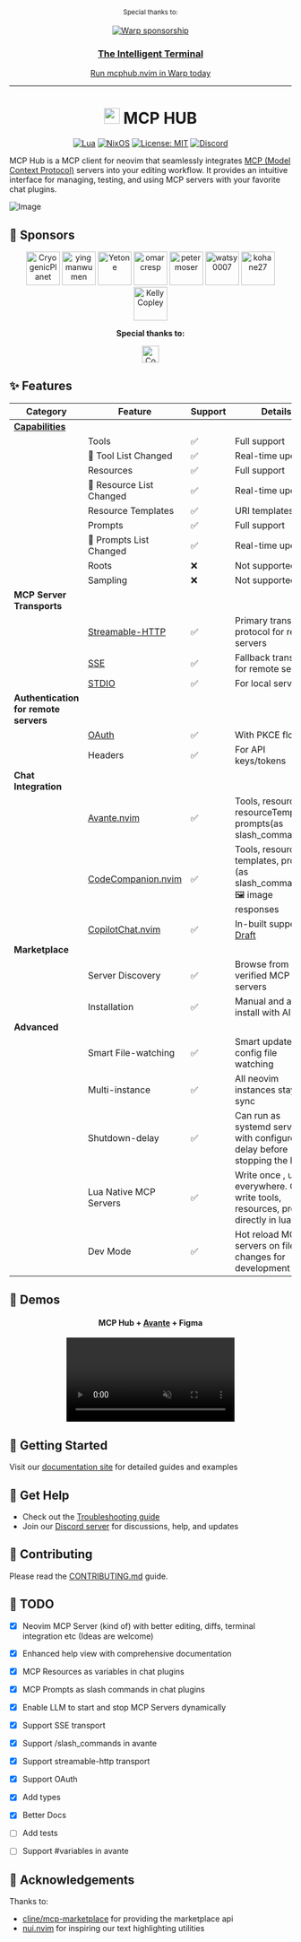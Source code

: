 <div align="center" markdown="1">
   <sup>Special thanks to:</sup>
   <br>
   <br>
   <a href="https://www.warp.dev/mcp-hub-nvim">
      <img alt="Warp sponsorship" src="https://github.com/user-attachments/assets/fae9c70d-51de-43fa-af65-c82228ba67f9">
   </a>

### [The Intelligent Terminal](https://www.warp.dev/mcp-hub-nvim)

[Run mcphub.nvim in Warp today](https://www.warp.dev/mcp-hub-nvim)<br>

</div>
<hr>

<div align="center" markdown="1">
<h1> <img width="28px" style="display:inline;" src="https://github.com/user-attachments/assets/5cdf9d69-3de7-458b-a670-5153a97c544a"/> MCP HUB</h1>

[![Lua](https://img.shields.io/badge/Lua-2C2D72?style=flat-square&logo=lua&logoColor=white)](https://www.lua.org)
[![NixOS](https://img.shields.io/badge/NixOS-5277C3?style=flat-square&logo=nixos&logoColor=white)](https://nixos.org)
[![License: MIT](https://img.shields.io/badge/License-MIT-yellow.svg)](https://opensource.org/licenses/MIT)
[![Discord](https://img.shields.io/badge/Discord-Join-7289DA?style=flat-square&logo=discord&logoColor=white)](https://discord.gg/NTqfxXsNuN)
</div>

MCP Hub is a MCP client for neovim that seamlessly integrates [MCP (Model Context Protocol)](https://modelcontextprotocol.io/) servers into your editing workflow. It provides an intuitive interface for managing, testing, and using MCP servers with your favorite chat plugins.

![Image](https://github.com/user-attachments/assets/21fe7703-9bc3-4c01-93ce-3230521bd5bf)

## 💜 Sponsors

<!-- sponsors --> <p align="center"> <a href="https://github.com/CryogenicPlanet"><img src="https://github.com/CryogenicPlanet.png" width="60px" alt="CryogenicPlanet" /></a> <a href="https://github.com/yingmanwumen"><img src="https://github.com/yingmanwumen.png" width="60px" alt="yingmanwumen" /></a> <a href="https://github.com/yetone"><img src="https://github.com/yetone.png" width="60px" alt="Yetone" /></a> <a href="https://github.com/omarcresp"><img src="https://github.com/omarcresp.png" width="60px" alt="omarcresp" /></a> <a href="https://github.com/petermoser"><img src="https://github.com/petermoser.png" width="60px" alt="petermoser" /></a> <a href="https://github.com/watsy0007"><img src="https://github.com/watsy0007.png" width="60px" alt="watsy0007" /></a> <a href="https://github.com/kohane27"><img src="https://github.com/kohane27.png" width="60px" alt="kohane27" /></a>  <a href="https://github.com/copleykj"><img src="https://github.com/copleykj.png" width="60px" alt="Kelly Copley" /></a></p><!-- sponsors -->

<p align="center">
  <b>Special thanks to:</b> 
</p>
<p align="center">
  <a href="https://dub.sh/composio-mcp" target="_blank"> <img src="https://composio.dev/wp-content/uploads/2025/01/Composio-logo-25.png" height="30px" alt="Composio.dev logo" />  </a>
</p>

## ✨ Features 

| Category | Feature | Support | Details |
|----------|---------|---------|-------|
| [**Capabilities**](https://modelcontextprotocol.io/specification/2025-03-26/server) ||||
| | Tools | ✅ | Full support |
| | 🔔 Tool List Changed | ✅ | Real-time updates |
| | Resources | ✅ | Full support |
| | 🔔 Resource List Changed | ✅ | Real-time updates |
| | Resource Templates | ✅ | URI templates |
| | Prompts | ✅ | Full support |
| | 🔔 Prompts List Changed | ✅ | Real-time updates |
| | Roots | ❌ | Not supported |
| | Sampling | ❌ | Not supported |
| **MCP Server Transports** ||||
| | [Streamable-HTTP](https://modelcontextprotocol.io/specification/2025-03-26/basic/transports#streamable-http) | ✅ | Primary transport protocol for remote servers |
| | [SSE](https://modelcontextprotocol.io/specification/2025-03-26/basic/transports#backwards-compatibility) | ✅ | Fallback transport for remote servers |
| | [STDIO](https://modelcontextprotocol.io/specification/2025-03-26/basic/transports#stdio) | ✅ | For local servers |
| **Authentication for remote servers** ||||
| | [OAuth](https://modelcontextprotocol.io/specification/2025-03-26/basic/authorization) | ✅ | With PKCE flow |
| | Headers | ✅ | For API keys/tokens |
| **Chat Integration** ||||
| | [Avante.nvim](https://github.com/yetone/avante.nvim) | ✅ | Tools, resources, resourceTemplates, prompts(as slash_commands) |
| | [CodeCompanion.nvim](https://github.com/olimorris/codecompanion.nvim) | ✅ | Tools, resources, templates, prompts (as slash_commands), 🖼 image responses | 
| | [CopilotChat.nvim](https://github.com/CopilotC-Nvim/CopilotChat.nvim) | ✅ | In-built support [Draft](https://github.com/CopilotC-Nvim/CopilotChat.nvim/pull/1029) | 
| **Marketplace** ||||
| | Server Discovery | ✅ | Browse from verified MCP servers |
| | Installation | ✅ | Manual and auto install with AI |
| **Advanced** ||||
| | Smart File-watching | ✅ | Smart updates with config file watching |
| | Multi-instance | ✅ | All neovim instances stay in sync |
| | Shutdown-delay | ✅ | Can run as systemd service with configure delay before stopping the hub |
| | Lua Native MCP Servers | ✅ | Write once , use everywhere. Can write tools, resources, prompts directly in lua |
| | Dev Mode | ✅ | Hot reload MCP servers on file changes for development |

## 🎥 Demos

<div align="center">
<p>
<h4>MCP Hub + <a href="https://github.com/yetone/avante.nvim">Avante</a> + Figma </h4>
<video controls muted src="https://github.com/user-attachments/assets/e33fb5c3-7dbd-40b2-bec5-471a465c7f4d"></video>
</p>
</div>


## 🚀 Getting Started

Visit our [documentation site](https://ravitemer.github.io/mcphub.nvim/) for detailed guides and examples

## 👋 Get Help

- Check out the [Troubleshooting guide](https://ravitemer.github.io/mcphub.nvim/troubleshooting)
- Join our [Discord server](https://discord.gg/NTqfxXsNuN) for discussions, help, and updates

## :gift: Contributing

Please read the [CONTRIBUTING.md](CONTRIBUTING.md) guide.

## 🚧 TODO

- [x] Neovim MCP Server (kind of) with better editing, diffs, terminal integration etc (Ideas are welcome)
- [x] Enhanced help view with comprehensive documentation
- [x] MCP Resources as variables in chat plugins
- [x] MCP Prompts as slash commands in chat plugins
- [x] Enable LLM to start and stop MCP Servers dynamically
- [x] Support SSE transport
- [x] Support /slash_commands in avante
- [x] Support streamable-http transport
- [x] Support OAuth
- [x] Add types
- [x] Better Docs 
- [ ] Add tests
- [ ] Support #variables in avante


## 👏 Acknowledgements

Thanks to:

- [cline/mcp-marketplace](https://github.com/cline/mcp-marketplace) for providing the marketplace api
- [nui.nvim](https://github.com/MunifTanjim/nui.nvim) for inspiring our text highlighting utilities

